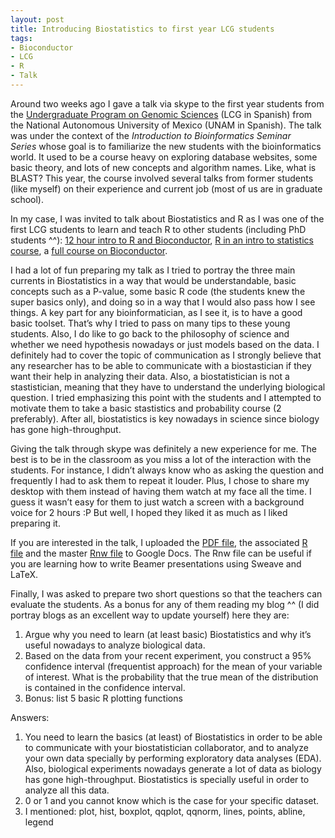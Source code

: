 ```yaml
---
layout: post
title: Introducing Biostatistics to first year LCG students
tags:
- Bioconductor
- LCG
- R
- Talk
---
```

<p>Around two weeks ago I gave a talk via skype to the first year students from the <a href="http://www.lcg.unam.mx/about">Undergraduate Program on Genomic Sciences</a> (LCG in Spanish) from the National Autonomous University of Mexico (UNAM in Spanish). The talk was under the context of the <em>Introduction to Bioinformatics Seminar Series</em> whose goal is to familiarize the new students with the bioinformatics world. It used to be a course heavy on exploring database websites, some basic theory, and lots of new concepts and algorithm names. Like, what is BLAST? This year, the course involved several talks from former students (like myself) on their experience and current job (most of us are in graduate school).</p>
<p>In my case, I was invited to talk about Biostatistics and R as I was one of the first LCG students to learn and teach R to other students (including PhD students ^^): <a href="http://www.lcg.unam.mx/~lcollado/R/">12 hour intro to R and Bioconductor</a>, <a href="http://www.lcg.unam.mx/~lcollado/E/">R in an intro to statistics course</a>, a <a href="http://www.lcg.unam.mx/~lcollado/B/">full course on Bioconductor</a>. </p>
<p>I had a lot of fun preparing my talk as I tried to portray the three main currents in Biostatistics in a way that would be understandable, basic concepts such as a P-value, some basic R code (the students knew the super basics only), and doing so in a way that I would also pass how I see things. A key part for any bioinformatician, as I see it, is to have a good basic toolset. That&#8217;s why I tried to pass on many tips to these young students. Also, I do like to go back to the philosophy of science and whether we need hypothesis nowadays or just models based on the data. I definitely had to cover the topic of communication as I strongly believe that any researcher has to be able to communicate with a biostastician if they want their help in analyzing their data. Also, a biostatistician is not a stastistician, meaning that they have to understand the underlying biological question. I tried emphasizing this point with the students and I attempted to motivate them to take a basic stastistics and probability course (2 preferably). After all, biostatistics is key nowadays in science since biology has gone high-throughput.</p>
<p>Giving the talk through skype was definitely a new experience for me. The best is to be in the classroom as you miss a lot of the interaction with the students. For instance, I didn&#8217;t always know who as asking the question and frequently I had to ask them to repeat it louder. Plus, I chose to share my desktop with them instead of having them watch at my face all the time. I guess it wasn&#8217;t easy for them to just watch a screen with a background voice for 2 hours :P But well, I hoped they liked it as much as I liked preparing it.</p>
<p>If you are interested in the talk, I uploaded the <a href="https://docs.google.com/open?id=0B-mxZfuflcuONmY1MGI3ZjEtN2JjNy00MDNiLTk0NmMtYjdiNDAwNTZmNGNj">PDF file</a>, the associated <a href="https://docs.google.com/open?id=0B-mxZfuflcuOZTkxMDUzY2ItNmMzYi00ZDcyLTgyMTQtMWI5YzJmN2IzZjUw">R file</a> and the master <a href="https://docs.google.com/open?id=0B-mxZfuflcuOYTY3OTQ4NjUtZTFkOC00MGQ5LThiMzgtNDQ2ZjY2NmZlY2Zi">Rnw file</a> to Google Docs. The Rnw file can be useful if you are learning how to write Beamer presentations using Sweave and LaTeX.</p>

<p>Finally, I was asked to prepare two short questions so that the teachers can evaluate the students. As a bonus for any of them reading my blog ^^ (I did portray blogs as an excellent way to update yourself) here they are:</p>
<ol><li>Argue why you need to learn (at least basic) Biostatistics and why it&#8217;s useful nowadays to analyze biological data.</li>
<li>Based on the data from your recent experiment, you construct a 95% confidence interval (frequentist approach) for the mean of your variable of interest. What is the probability that the true mean of the distribution is contained in the confidence interval.</li>
<li>Bonus: list 5 basic R plotting functions</li>
</ol><p>Answers:</p>
<ol><li>You need to learn the basics (at least) of Biostatistics in order to be able to communicate with your biostatistician collaborator, and to analyze your own data specially by performing exploratory data analyses (EDA). Also, biological experiments nowadays generate a lot of data as biology has gone high-throughput. Biostatistics is specially useful in order to analyze all this data.</li>
<li>0 or 1 and you cannot know which is the case for your specific dataset.</li>
<li>I mentioned: plot, hist, boxplot, qqplot, qqnorm, lines, points, abline, legend</li>
</ol>
